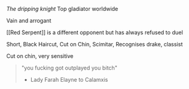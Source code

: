 _The dripping knight_
Top gladiator worldwide

Vain and arrogant


[[Red Serpent]] is a different opponent but has always refused to duel


Short, Black Haircut, Cut on Chin, Scimitar, Recognises drake, classist

Cut on chin, very sensitive

> "you fucking got outplayed you bitch"
> - Lady Farah Elayne to Calamxis